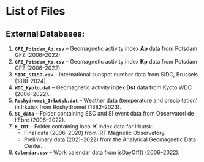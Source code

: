 # **List of Files**  

## **External Databases:**  
1. **`GFZ_Potsdam_Ap.csv`** – Geomagnetic activity index **Ap** data from Potsdam GFZ (2006–2022).  
2. **`GFZ_Potsdam_Kp.csv`** – Geomagnetic activity index **Kp** data from Potsdam GFZ (2006–2022).  
3. **`SIDC_SILSO.csv`** – International sunspot number data from SIDC, Brussels (1818–2024).  
4. **`WDC_Kyoto.dat`** – Geomagnetic activity index **Dst** data from Kyoto WDC (2006–2022).  
5. **`Roshydromet_Irkutsk.dat`** – Weather data (temperature and precipitation) in Irkutsk from Roshydromet (1882–2023).  
6. **`SC_data`** – Folder containing SSC and SI event data from Observatori de l’Ebre (2006–2022).  
7. **`K_IRT`** – Folder containing local **K** index data for Irkutsk:  
   - Final data (2006–2020) from IRT Magnetic Observatory.  
   - Preliminary data (2021–2022) from the Analytical Geomagnetic Data Center.  
8. **`Calendar.csv`** – Work calendar data from isDayOff() (2006–2022).  
